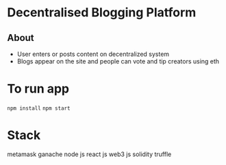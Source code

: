 # Decentralised Blogging Platform

## About
- User enters or posts content on decentralized system
- Blogs appear on the site and people can vote and tip creators using eth

# To run app
`npm install`
`npm start`

# Stack
metamask
ganache
node js
react js
web3 js
solidity
truffle
